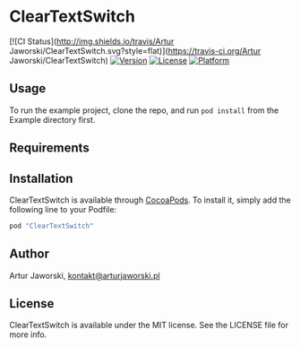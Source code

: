 # ClearTextSwitch

[![CI Status](http://img.shields.io/travis/Artur Jaworski/ClearTextSwitch.svg?style=flat)](https://travis-ci.org/Artur Jaworski/ClearTextSwitch)
[![Version](https://img.shields.io/cocoapods/v/ClearTextSwitch.svg?style=flat)](http://cocoapods.org/pods/ClearTextSwitch)
[![License](https://img.shields.io/cocoapods/l/ClearTextSwitch.svg?style=flat)](http://cocoapods.org/pods/ClearTextSwitch)
[![Platform](https://img.shields.io/cocoapods/p/ClearTextSwitch.svg?style=flat)](http://cocoapods.org/pods/ClearTextSwitch)

## Usage

To run the example project, clone the repo, and run `pod install` from the Example directory first.

## Requirements

## Installation

ClearTextSwitch is available through [CocoaPods](http://cocoapods.org). To install
it, simply add the following line to your Podfile:

```ruby
pod "ClearTextSwitch"
```

## Author

Artur Jaworski, kontakt@arturjaworski.pl

## License

ClearTextSwitch is available under the MIT license. See the LICENSE file for more info.

